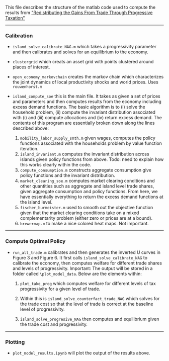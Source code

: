 This file describes the structure of the matlab code used to compute the results from ["Redistributing the Gains From Trade Through Progressive Taxation"](http://www.waugheconomics.com/uploads/2/2/5/6/22563786/lw_tax.pdf)

---

### Calibration

- ``island_solve_calibrate_NAG.m`` which takes a progressivity parameter and then calibrates and solves for an equilibrium to the economy.

- ``clustergrid`` which creats an asset grid with points clustered around places of interest.

- ``open_economy_markovchain`` creates the markov chain which characterizes the joint dynamics of local productivity shocks and world prices. Uses ``rouwenhorst.m``

- ``island_compute_soe`` this is the main file. It takes as given a set of prices and parameters and then computes results from the economy including excess demand functions. The basic algorithm is to (i) solve the household problem, (ii) compute the invariant distribution associated with (i) and (iii) compute allocations and (iv) return excess demand. The contents of this program are essentially broken down along the lines described above:

    1.  ``mobility_labor_supply_smth.m`` given wages, computes the policy functions associated with the households problem by value function iteration.
    2. ``island_invariant.m`` computes the invariant distribution across islands given policy functions from above. Todo: need to explain how this works clearly within the code.
    3. ``compute_consumption.m`` constructs aggregate consumption give policy functions and the invariant distribution.
    4. ``market_clearing_soe.m`` computes market clearing conditions and other quantities such as aggregate and island level trade shares, given aggregate consumption and policy functions. From here, we have essentially everything to return the excess demand functions at the island level.
    5. ``fischer_burmeister.m`` used to smooth out the objective function given that the market clearing conditions take on a mixed complementarity problem (either zero or prices are at a bound).
    6. ``brewermap.m`` to make a nice colored heat maps. Not important.

---

### Compute Optimal Policy

- ``run_all_trade.m`` calibrates and then generates the inverted U curves in Figure 3 and Figure 6. It first calls ``island_solve_calibrate_NAG`` to calibrate the economy, then computes welfare for different trade shares and levels of progressivity. Important: The output will be stored in a folder called ``\plot_model_data``. Below are the elements within:

    1. ``plot_take_prog`` which computes welfare for different levels of tax progressivity for a given level of trade.

    2. Within this is ``island_solve_counterfact_trade_NAG`` which solves for the trade cost so that the level of trade is correct at the baseline level of progressivity.

    3. ``island_solve_progresive_NAG`` then computes and equilibrium given the trade cost and progressivity.  

---

### Plotting

- ``plot_model_results.ipynb`` will plot the output of the results above.
